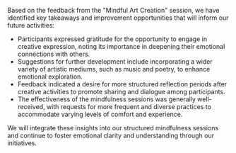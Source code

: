 

Based on the feedback from the "Mindful Art Creation" session, we have identified key takeaways and improvement opportunities that will inform our future activities:
- Participants expressed gratitude for the opportunity to engage in creative expression, noting its importance in deepening their emotional connections with others.
- Suggestions for further development include incorporating a wider variety of artistic mediums, such as music and poetry, to enhance emotional exploration.
- Feedback indicated a desire for more structured reflection periods after creative activities to promote sharing and dialogue among participants.
- The effectiveness of the mindfulness sessions was generally well-received, with requests for more frequent and diverse practices to accommodate varying levels of comfort and experience.

We will integrate these insights into our structured mindfulness sessions and continue to foster emotional clarity and understanding through our initiatives.